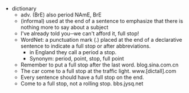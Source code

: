 - dictionary 
    - adv. (BrE) also period NAmE, BrE
    - (informal) used at the end of a sentence to emphasize that there is nothing more to say about a subject
    - I've already told you─we can't afford it, full stop!
    - WordNet: a punctuation mark (.) placed at the end of a declarative sentence to indicate a full stop or after abbreviations.
        - in England they call a period a stop.
        - Synonym: period, point, stop, full point
    - Remember to put a full stop after the last word. blog.sina.com.cn
    - The car come to a full stop at the traffic light. www.[dictall].com
    - Every sentence should have a full stop on the end. 
    - Come to a full stop, not a rolling stop. bbs.jysq.net
